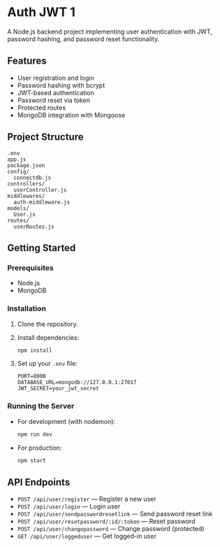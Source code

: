 # Auth JWT 1

A Node.js backend project implementing user authentication with JWT, password hashing, and password reset functionality.

## Features

- User registration and login
- Password hashing with bcrypt
- JWT-based authentication
- Password reset via token
- Protected routes
- MongoDB integration with Mongoose

## Project Structure

```
.env
app.js
package.json
config/
  connectdb.js
controllers/
  userController.js
middlewares/
  auth-middleware.js
models/
  User.js
routes/
  userRoutes.js
```

## Getting Started

### Prerequisites

- Node.js
- MongoDB

### Installation

1. Clone the repository.
2. Install dependencies:

   ```sh
   npm install
   ```

3. Set up your `.env` file:

   ```
   PORT=8000
   DATABASE_URL=mongodb://127.0.0.1:27017
   JWT_SECRET=your_jwt_secret
   ```

### Running the Server

- For development (with nodemon):

  ```sh
  npm run dev
  ```

- For production:

  ```sh
  npm start
  ```

## API Endpoints

- `POST /api/user/register` — Register a new user
- `POST /api/user/login` — Login user
- `POST /api/user/sendpasswordresetlink` — Send password reset link
- `POST /api/user/resetpassword/:id/:token` — Reset password
- `POST /api/user/changepassword` — Change password (protected)
- `GET /api/user/loggeduser` — Get logged-in user